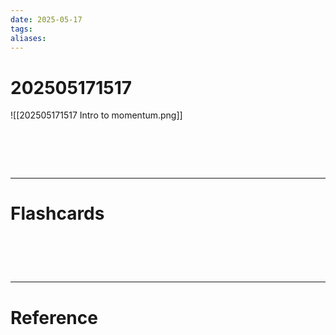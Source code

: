 ```yaml
---
date: 2025-05-17
tags: 
aliases:
---
```

# 202505171517
![[202505171517 Intro to momentum.png]]


# ‌
---
# Flashcards


# ‌
---
# Reference
